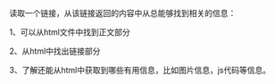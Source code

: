 读取一个链接，从该链接返回的内容中从总能够找到相关的信息：

1、可以从html文件中找到正文部分

2、从html中找出链接部分

3、了解还能从html中获取到哪些有用信息，比如图片信息，js代码等信息。